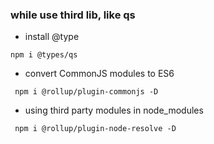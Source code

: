 ### while use third lib, like qs
- install @type
```
npm i @types/qs
```

- convert CommonJS modules to ES6
```
 npm i @rollup/plugin-commonjs -D 
```

- using third party modules in node_modules
```
 npm i @rollup/plugin-node-resolve -D
```
